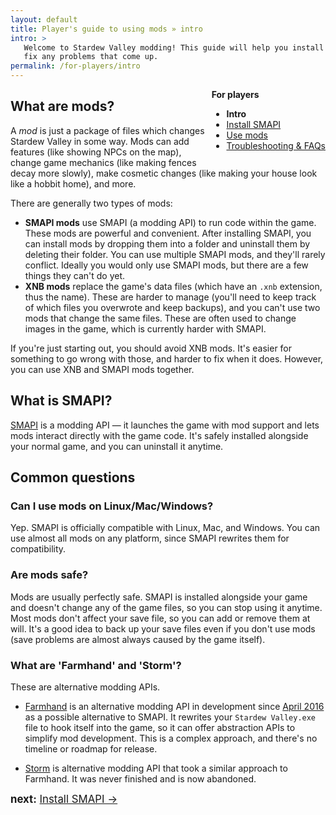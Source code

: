 ```yaml
---
layout: default
title: Player's guide to using mods » intro
intro: >
   Welcome to Stardew Valley modding! This guide will help you install mods and
   fix any problems that come up.
permalink: /for-players/intro
---
```


<div class="scroll-box" style="float: right;">
    <strong>For players</strong>
    <ul>
        <li><strong>Intro</strong></li>
        <li><a href="/for-players/install-smapi">Install SMAPI</a></li>
        <li><a href="/for-players/use-mods">Use mods</a></li>
        <li><a href="/for-players/faqs">Troubleshooting & FAQs</a></li>
    </ul>
</div>

## What are mods?
A _mod_ is just a package of files which changes Stardew Valley in some way. Mods can add features
(like showing NPCs on the map), change game mechanics (like making fences decay more slowly), make
cosmetic changes (like making your house look like a hobbit home), and more.

There are generally two types of mods:

* **SMAPI mods** use SMAPI (a modding API) to run code within the game. These mods are powerful and
  convenient. After installing SMAPI, you can install mods by dropping them into a folder and
  uninstall them by deleting their folder. You can use multiple SMAPI mods, and they'll rarely
  conflict. Ideally you would only use SMAPI mods, but there are a few things they can't do yet.
* **XNB mods** replace the game's data files (which have an `.xnb` extension, thus the name).
  These are harder to manage (you'll need to keep track of which files you overwrote and keep
  backups), and you can't use two mods that change the same files. These are often used to change
  images in the game, which is currently harder with SMAPI.

If you're just starting out, you should avoid XNB mods. It's easier for something to go wrong with
those, and harder to fix when it does. However, you can use XNB and SMAPI mods together.

## What is SMAPI?
[SMAPI](https://github.com/Pathoschild/SMAPI) is a modding API — it launches the game with mod
support and lets mods interact directly with the game code. It's safely installed alongside your
normal game, and you can uninstall it anytime.

## Common questions
### Can I use mods on Linux/Mac/Windows?
Yep. SMAPI is officially compatible with Linux, Mac, and Windows. You can use almost all mods on
any platform, since SMAPI rewrites them for compatibility.

### Are mods safe?
Mods are usually perfectly safe. SMAPI is installed alongside your game and doesn't change any of
the game files, so you can stop using it anytime. Most mods don't affect your save file, so you can
add or remove them at will. It's a good idea to back up your save files even if you don't use mods
(save problems are almost always caused by the game itself).

### What are 'Farmhand' and 'Storm'?
These are alternative modding APIs.

* [Farmhand](https://github.com/ClxS/Stardew-Farmhand) is an alternative modding API in development
since [April 2016](http://community.playstarbound.com/threads/what-happened-to-storm.112305/#post-2855809)
as a possible alternative to SMAPI. It rewrites your `Stardew Valley.exe` file to hook itself into
the game, so it can offer abstraction APIs to simplify mod development. This is a complex approach,
and there's no timeline or roadmap for release.

* [Storm](http://community.playstarbound.com/threads/storm-modding-api.108484/) is alternative
  modding API that took a similar approach to Farmhand. It was never finished and is now abandoned.

<div class="scroll-box" style="display: inline-block;">
<big><strong>next:</strong> <a href="/for-players/install-smapi">Install SMAPI →</a></big>
</div>